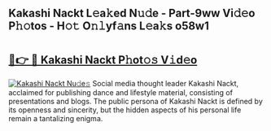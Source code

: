 ## Kakashi Nackt L𝚎a𝚔ed N𝚞𝚍e - Part-9ww Vi𝚍𝚎o P𝚑𝚘tos - H𝚘𝚝 O𝚗𝚕yf𝚊ns L𝚎a𝚔s o58w1

# <h2><a href="http://kfcu9o.oniu.top/?m=Kakashi+Nackt">🔗👉 🔴 Kakashi Nackt P𝚑ot𝚘𝚜 V𝚒d𝚎o</a></h2>

[![Kakashi Nackt Nu𝚍e𝚜](https://i.imgur.com/0qMVB7G.gif)](http://kfcu9o.oniu.top/?m=Kakashi+Nackt)
Social media thought leader Kakashi Nackt, acclaimed for publishing dance and lifestyle material, consisting of presentations and blogs. The public persona of Kakashi Nackt is defined by its openness and sincerity, but the hidden aspects of his personal life remain a tantalizing enigma.  
